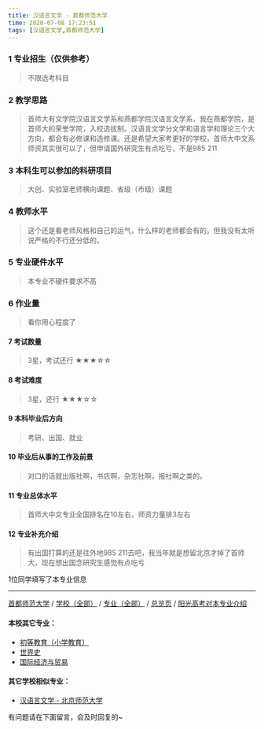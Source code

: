 ```yaml
---
title: 汉语言文学 - 首都师范大学
time: 2020-07-08 17:23:51
tags: [汉语言文学,首都师范大学]
---
```

### 1 专业招生（仅供参考）  
> 不限选考科目 

### 2 教学思路
> 首师大有文学院汉语言文学系和燕都学院汉语言文学系，我在燕都学院，是首师大的荣誉学院，入校选拔制。汉语言文学分文学和语言学和理论三个大方向，都会有必修课和选修课。还是希望大家考更好的学校，首师大中文系师资其实很可以了，但申请国外研究生有点吃亏，不是985  211


### 3 本科生可以参加的科研项目
>  大创、实验室老师横向课题、省级（市级）课题


### 4 教师水平
> 这个还是看老师风格和自己的运气，什么样的老师都会有的。但我没有太听说严格的不行还分低的。


### 5 专业硬件水平
> 本专业不硬件要求不高


### 6 作业量
>看你用心程度了



#### 7 考试数量
>3星，考试还行
★★★☆☆



#### 8 考试难度
> 3星，还行
★★★☆☆

#### 9 本科毕业后方向
> 考研、出国、就业


#### 10 毕业后从事的工作及前景
> 对口的话就出版社啊，书店啊，杂志社啊，报社啊之类的。


#### 11 专业总体水平
> 首师大中文专业全国排名在10左右，师资力量排3左右


#### 12 专业补充介绍
> 有出国打算的还是往外地985 211去吧，我当年就是想留北京才掉了首师大，现在想出国念研究生感觉有点吃亏

1位同学填写了本专业信息
***
[首都师范大学](https://univgo.github.io/2020/07/08/首都师范大学) / [学校（全部）](https://univgo.github.io/2020/07/09/学校汇总页) / [专业（全部）](https://univgo.github.io/2020/07/09/专业汇总页) / [总览页](https://univgo.github.io/2020/07/09/总览) / [阳光高考对本专业介绍](http://gaokao.chsi.com.cn/sch/zyk/view.do?schId=73394606&specId=73383455
)
#### 本校其它专业：
- [初等教育（小学教育）](https://univgo.github.io/2020/07/08/初等教育（小学教育）%20-%20首都师范大学)
- [世界史](https://univgo.github.io/2020/07/08/世界史%20-%20首都师范大学)
- [国际经济与贸易](https://univgo.github.io/2020/07/08/国际经济与贸易%20-%20首都师范大学)

#### 其它学校相似专业：
- [汉语言文学 - 北京师范大学](https://univgo.github.io/2020/07/08/汉语言文学%20-%20北京师范大学)

有问题请在下面留言，会及时回复的~